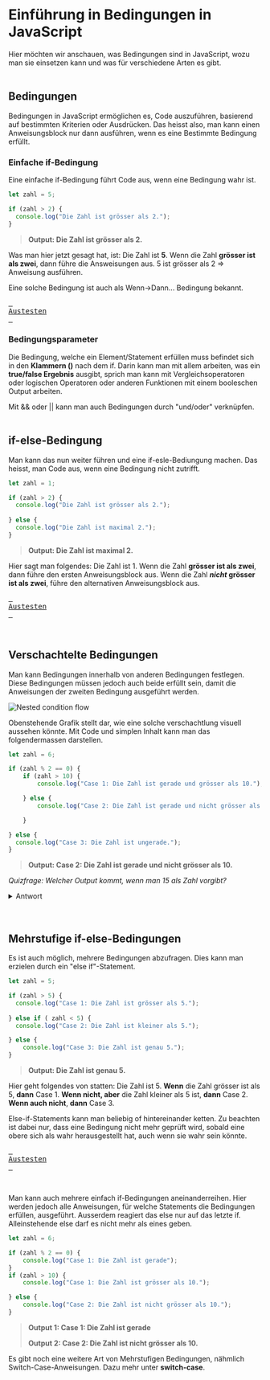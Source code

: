 # Einführung in Bedingungen in JavaScript

Hier möchten wir anschauen, was Bedingungen sind in JavaScript, wozu man sie einsetzen kann und was für verschiedene Arten es gibt. 
<br><br>

## Bedingungen

Bedingungen in JavaScript ermöglichen es, Code auszuführen, basierend auf bestimmten Kriterien oder Ausdrücken. Das heisst also, man kann einen Anweisungsblock nur dann ausführen, wenn es eine Bestimmte Bedingung erfüllt. 

### Einfache if-Bedingung

Eine einfache if-Bedingung führt Code aus, wenn eine Bedingung wahr ist.

```javascript
let zahl = 5;

if (zahl > 2) {
  console.log("Die Zahl ist grösser als 2.");
}
```
> **Output: Die Zahl ist grösser als 2.**

Was man hier jetzt gesagt hat, ist: Die Zahl ist **5**. Wenn die Zahl **grösser ist als zwei**, dann führe die Answeisungen aus. 5 ist grösser als 2 => Anweisung ausführen. 

Eine solche Bedingung ist auch als Wenn->Dann... Bedingung bekannt. 

[<kbd> <br> Austesten <br> </kbd>][LinkIf]

[LinkIf]: https://www.w3schools.com/js/tryit.asp?filename=tryjs_ifthen '(w3schools.com) Try out: if'

### Bedingungsparameter
Die Bedingung, welche ein Element/Statement erfüllen muss befindet sich in den **Klammern ()** nach dem if. Darin kann man mit allem arbeiten, was ein **true/false Ergebnis** ausgibt, sprich man kann mit Vergleichsoperatoren oder logischen Operatoren oder anderen Funktionen mit einem booleschen Output arbeiten. 

Mit && oder || kann man auch Bedingungen durch "und/oder" verknüpfen.
<br><br>

## if-else-Bedingung
Man kann das nun weiter führen und eine if-esle-Bediungung machen. Das heisst, man Code aus, wenn eine Bedingung nicht zutrifft. 

```javascript
let zahl = 1;

if (zahl > 2) {
  console.log("Die Zahl ist grösser als 2.");
  
} else {
  console.log("Die Zahl ist maximal 2.");
}
```
> **Output: Die Zahl ist maximal 2.**

Hier sagt man folgendes: Die Zahl ist 1. Wenn die Zahl **grösser ist als zwei**, dann führe den ersten Anweisungsblock aus. Wenn die Zahl ***nicht* grösser ist als zwei**, führe den alternativen Anweisungsblock aus. 

[<kbd> <br> Austesten <br> </kbd>][LinkIfElse]

[LinkIfElse]: https://www.w3schools.com/js/tryit.asp?filename=tryjs_ifthenelse '(w3schools.com) Try out: if else'
<br>

## Verschachtelte Bedingungen
Man kann Bedingungen innerhalb von anderen Bedingungen festlegen. Diese Bedingungen müssen jedoch auch beide erfüllt sein, damit die Anweisungen der zweiten Bedingung ausgeführt werden. 

![Nested condition flow](https://media.geeksforgeeks.org/wp-content/uploads/Nested_if.jpg)

Obenstehende Grafik stellt dar, wie eine solche verschachtlung visuell aussehen könnte. Mit Code und simplen Inhalt kann man das folgendermassen darstellen. 

```javascript
let zahl = 6;

if (zahl % 2 == 0) {
    if (zahl > 10) {
        console.log("Case 1: Die Zahl ist gerade und grösser als 10.");

    } else {
        console.log("Case 2: Die Zahl ist gerade und nicht grösser als 10.");

    }

} else {
  console.log("Case 3: Die Zahl ist ungerade.");
}
```
> **Output: Case 2: Die Zahl ist gerade und nicht grösser als 10.**

*Quizfrage: Welcher Output kommt, wenn man 15 als Zahl vorgibt?*
<details>
    <summary>Antwort</summary>
    <i>Case 3: Die Zahl ist ungerade.</i><br>
    Dies ist, weil nur geprüft wird, ob die Zahl grösser als 10 ist, wenn sie gerade ist. Ansonsten müsste man im else-Statement ebenfalls noch eine Bedingung einfügen. 
</details>
<br><br>

## Mehrstufige if-else-Bedingungen
Es ist auch möglich, mehrere Bedingungen abzufragen. Dies kann man erzielen durch ein "else if"-Statement. 

```javascript
let zahl = 5;

if (zahl > 5) {
  console.log("Case 1: Die Zahl ist grösser als 5.");
  
} else if ( zahl < 5) {
  console.log("Case 2: Die Zahl ist kleiner als 5.");

} else {
    console.log("Case 3: Die Zahl ist genau 5.");
}
```
> **Output: Die Zahl ist genau 5.**

Hier geht folgendes von statten: Die Zahl ist 5. **Wenn** die Zahl grösser ist als 5, **dann** Case 1. **Wenn nicht, aber** die Zahl kleiner als 5 ist, **dann** Case 2. **Wenn auch nicht**, **dann** Case 3.

Else-if-Statements kann man beliebig of hintereinander ketten. Zu beachten ist dabei nur, dass eine Bedingung nicht mehr geprüft wird, sobald eine obere sich als wahr herausgestellt hat, auch wenn sie wahr sein könnte. 

[<kbd> <br> Austesten <br> </kbd>][LinkElseIf]

[LinkElseIf]: https://www.w3schools.com/js/tryit.asp?filename=tryjs_elseif '(w3schools.com) Try out: else if'

<br>

Man kann auch mehrere einfach if-Bedingungen aneinanderreihen. Hier werden jedoch alle Anweisungen, für welche Statements die Bedingungen erfüllen, ausgeführt. Ausserdem reagiert das else nur auf das letzte if. Alleinstehende else darf es nicht mehr als eines geben. 

```javascript
let zahl = 6;

if (zahl % 2 == 0) {
    console.log("Case 1: Die Zahl ist gerade");
} 
if (zahl > 10) {
    console.log("Case 1: Die Zahl ist grösser als 10.");

} else {
    console.log("Case 2: Die Zahl ist nicht grösser als 10.");
}
```
> **Output 1: Case 1: Die Zahl ist gerade**
>
> **Output 2: Case 2: Die Zahl ist nicht grösser als 10.**

Es gibt noch eine weitere Art von Mehrstufigen Bedingungen, nähmlich Switch-Case-Anweisungen. Dazu mehr unter **switch-case**.